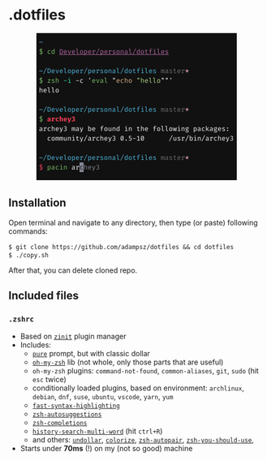 # .dotfiles

<p align="center">
  <img alt="screenshot" src="./images/screenshot.png">
</p>

## Installation

Open terminal and navigate to any directory, then type (or paste) following commands:

```shell
$ git clone https://github.com/adampsz/dotfiles && cd dotfiles
$ ./copy.sh
```

After that, you can delete cloned repo.

## Included files

### `.zshrc`

- Based on [`zinit`](https://github.com/zdharma/zinit) plugin manager
- Includes:
  - [`pure`](https://github.com/sindresorhus/pure) prompt, but with classic dollar
  - [`oh-my-zsh`](https://github.com/ohmyzsh/ohmyzsh/) lib (not whole, only those parts that are useful)
  - `oh-my-zsh` plugins:
    `command-not-found`,
    `common-aliases`,
    `git`,
    `sudo` (hit `esc` twice)
  - conditionally loaded plugins, based on environment:
    `archlinux`,
    `debian`,
    `dnf`,
    `suse`,
    `ubuntu`,
    `vscode`,
    `yarn`,
    `yum`
  - [`fast-syntax-highlighting`](https://github.com/zdharma/fast-syntax-highlighting)
  - [`zsh-autosuggestions`](https://github.com/zsh-users/zsh-autosuggestions)
  - [`zsh-completions`](https://github.com/zsh-users/zsh-completions)
  - [`history-search-multi-word`](https://github.com/zdharma/history-search-multi-word) (hit `ctrl+R`)
  - and others:
    [`undollar`](https://github.com/zpm-zsh/undollar),
    [`colorize`](https://github.com/zpm-zsh/colorize),
    [`zsh-autopair`](https://github.com/hlissner/zsh-autopair),
    [`zsh-you-should-use`](https://github.com/MichaelAquilina/zsh-you-should-use),
- Starts under **70ms** (!) on my (not so good) machine

